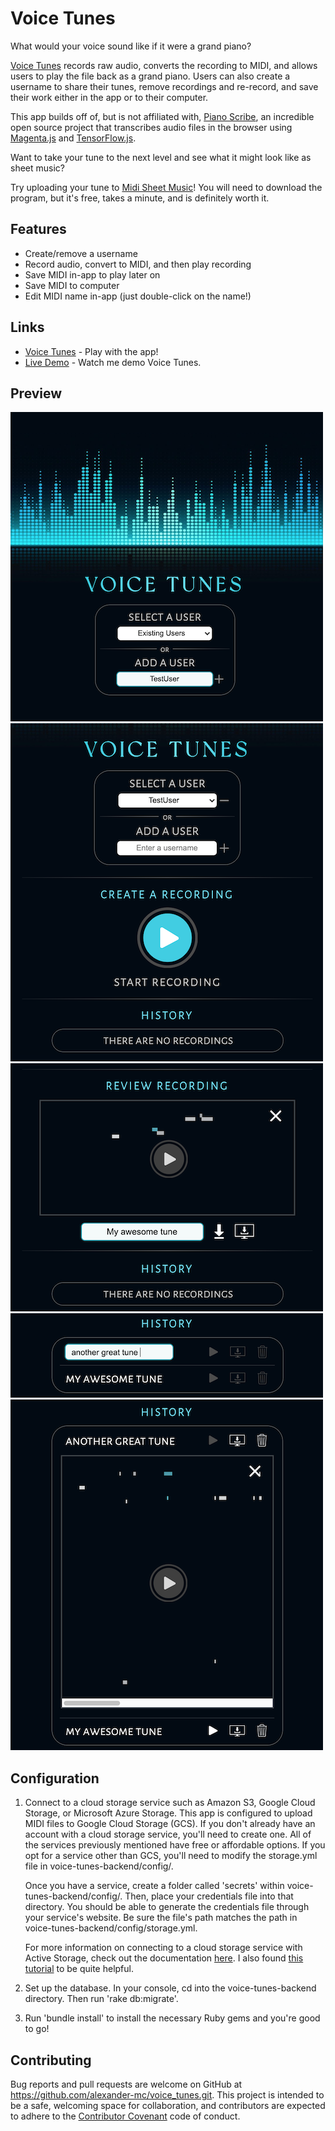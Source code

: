 # Voice Tunes

What would your voice sound like if it were a grand piano?

[Voice Tunes](https://voice-tunes.herokuapp.com/) records raw audio, converts the recording to MIDI, and allows users to play the file back as a grand piano. Users can also create a username to share their tunes, remove recordings and re-record, and save their work either in the app or to their computer.

This app builds off of, but is not affiliated with, [Piano Scribe](https://piano-scribe.glitch.me/), an incredible open source project that transcribes audio files in the browser using [Magenta.js](https://magenta.tensorflow.org/) and [TensorFlow.js](https://www.tensorflow.org/js/).

Want to take your tune to the next level and see what it might look like as sheet music? 

Try uploading your tune to [Midi Sheet Music](http://midisheetmusic.com)! You will need to download the program, but it's free, takes a minute, and is definitely worth it.

## Features

+ Create/remove a username
+ Record audio, convert to MIDI, and then play recording
+ Save MIDI in-app to play later on
+ Save MIDI to computer
+ Edit MIDI name in-app (just double-click on the name!)

## Links

+ [Voice Tunes](https://voice-tunes.herokuapp.com/) - Play with the app!
+ [Live Demo](https://youtu.be/u5oEkOCAPFE) - Watch me demo Voice Tunes.

## Preview

![Username Screen](/public/screenshots/01_Username.png)
![Record Screen](/public/screenshots/02_Record.png)
![Review Screen](/public/screenshots/03_Review.png)
![History - Edit Screen](/public/screenshots/04_History_Edit.png)
![History - Playback Screen](/public/screenshots/05_History_Playback.png)

## Configuration

1. Connect to a cloud storage service such as Amazon S3, Google Cloud Storage, or Microsoft Azure Storage. This app is configured to upload MIDI files to Google Cloud Storage (GCS). If you don't already have an account with a cloud storage service, you'll need to create one. All of the services previously mentioned have free or affordable options. If you opt for a service other than GCS, you'll need to modify the storage.yml file in voice-tunes-backend/config/.

     Once you have a service, create a folder called 'secrets' within voice-tunes-backend/config/. Then, place your credentials file into that directory. You should be able to generate the credentials file through your service's website. Be sure the file's path matches the path in voice-tunes-backend/config/storage.yml.  

     For more information on connecting to a cloud storage service with Active Storage, check out the documentation [here](https://guides.rubyonrails.org/active_storage_overview.html). I also found [this tutorial](https://pjbelo.medium.com/setting-up-rails-5-2-active-storage-using-google-cloud-storage-and-heroku-23df91e830f8) to be quite helpful.  

2.  Set up the database. In your console, cd into the voice-tunes-backend directory. Then run 'rake db:migrate'.

3. Run 'bundle install' to install the necessary Ruby gems and you're good to go!

## Contributing

Bug reports and pull requests are welcome on GitHub at https://github.com/alexander-mc/voice_tunes.git. This project is intended to be a safe, welcoming space for collaboration, and contributors are expected to adhere to the [Contributor Covenant](contributor-covenant.org) code of conduct.